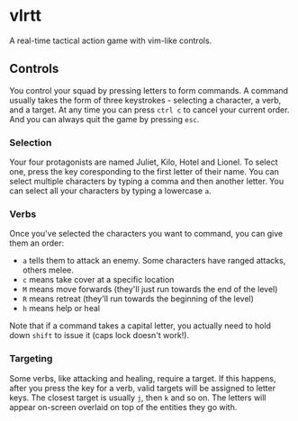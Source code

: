 # vlrtt

A real-time tactical action game with vim-like controls.

## Controls

You control your squad by pressing letters to form commands.
A command usually takes the form of three keystrokes - selecting a character, a verb, and a target.
At any time you can press `ctrl c` to cancel your current order.
And you can always quit the game by pressing `esc`.

### Selection

Your four protagonists are named Juliet, Kilo, Hotel and Lionel.
To select one, press the key coresponding to the first letter of their name.
You can select multiple characters by typing a comma and then another letter.
You can select all your characters by typing a lowercase `a`.

### Verbs

Once you've selected the characters you want to command, you can give them an order:

 * `a` tells them to attack an enemy. Some characters have ranged attacks, others melee.
 * `c` means take cover at a specific location
 * `M` means move forwards (they'll just run towards the end of the level)
 * `R` means retreat (they'll run towards the beginning of the level)
 * `h` means help or heal

Note that if a command takes a capital letter, you actually need to hold down `shift` to issue it (caps lock doesn't work!).

### Targeting

Some verbs, like attacking and healing, require a target.
If this happens, after you press the key for a verb, valid targets will be assigned to letter keys.
The closest target is usually `j`, then `k` and so on.
The letters will appear on-screen overlaid on top of the entities they go with.
